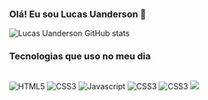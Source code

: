### Olá! Eu sou Lucas Uanderson 🤟

![Lucas Uanderson GitHub stats](https://github-readme-stats.vercel.app/api?username=LucasUanderson&show_icons=true&theme=github_dark)

### Tecnologias que uso no meu dia 

<div style="Display: inline_block"><br/>
  <img style="align:center" alt="HTML5" src="https://img.shields.io/badge/HTML5-E34F26?style=for-the-badge&logo=html5&logoColor=white"/> 
  <img style="align:center" alt="CSS3" src="https://img.shields.io/badge/CSS3-1572B6?style=for-the-badge&logo=css3&logoColor=white"/> 
  <img style="align:center" alt="Javascript" src="https://img.shields.io/badge/JavaScript-F7DF1E?style=for-the-badge&logo=javascript&logoColor=black"/>
  <img style="align:center" alt="CSS3" src="https://img.shields.io/badge/Bootstrap-563D7C?style=for-the-badge&logo=bootstrap&logoColor=white"/>
  <img style="align:center" alt="CSS3" src="https://img.shields.io/badge/MySQL-00000F?style=for-the-badge&logo=mysql&logoColor=white"/>
  <img src="https://cdn.jsdelivr.net/gh/devicons/devicon/icons/java/java-original.svg" />
</div>
